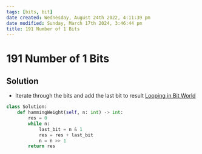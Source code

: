 ```yaml
---
tags: [bits, bit]
date created: Wednesday, August 24th 2022, 4:11:39 pm
date modified: Sunday, March 17th 2024, 3:46:44 pm
title: 191 Number of 1 Bits
---
```


# 191 Number of 1 Bits

## Solution

- Iterate through the bits and add the last bit to result [Looping in Bit World](public-docs/Algo/Fundamental%20Algorithms/Bit%20manipulation.md#Looping%20in%20Bit%20World)

```python
class Solution:
    def hammingWeight(self, n: int) -> int:
        res = 0
        while n:
	        last_bit = n & 1
            res = res + last_bit
            n = n >> 1
        return res
            
```
